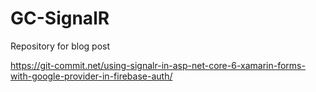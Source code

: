 # GC-SignalR
Repository for blog post

https://git-commit.net/using-signalr-in-asp-net-core-6-xamarin-forms-with-google-provider-in-firebase-auth/
